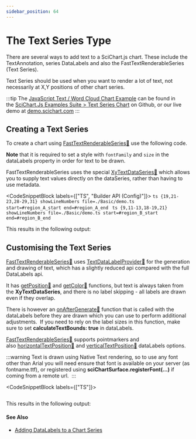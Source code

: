 ```yaml
---
sidebar_position: 64
---
```


# The Text Series Type

There are several ways to add text to a SciChart.js chart. These include the TextAnnotation, series DataLabels and also the FastTextRenderableSeries (Text Series).

Text Series should be used when you want to render a lot of text, not necessarily at X,Y positions of other chart series.

:::tip
The [JavaScript Text / Word Cloud Chart Example](https://scichart.com/demo/javascript-text-chart) can be found in the [SciChart.Js Examples Suite > Text Series Chart](https://github.com/ABTSoftware/SciChart.JS.Examples/tree/master/Examples/src/components/Examples/Charts2D/BasicChartTypes/TextSeriesChart) on Github, or our live demo at [demo.scichart.com](https://scichart.com/demo/javascript-line-chart)
:::

<ChartFromSciChartDemo 
    src="https://www.scichart.com/demo/iframe/text-chart" 
    title="Text Series Chart"
/>

Creating a Text Series
----------------------

To create a chart using [FastTextRenderableSeries:blue_book:](https://www.scichart.com/documentation/js/current/typedoc/classes/fasttextrenderableseries.html) use the following code. 

**Note** that it is required to set a style with `fontFamily` and `size` in the dataLabels property in order for text to be drawn. 

FastTextRenderableSeries uses the special [XyTextDataSeries:blue_book:](https://www.scichart.com/documentation/js/current/typedoc/classes/xytextdataseries.html) which allows you to supply text values directly on the dataSeries, rather than having to use metadata. 

<CodeSnippetBlock labels={["TS", "Builder API (Config)"]}>
    ```ts {19,21-23,28-29,31} showLineNumbers file=./Basic/demo.ts start=#region_A_start end=#region_A_end
    ```
    ```ts {9,11-13,18-19,21} showLineNumbers file=./Basic/demo.ts start=#region_B_start end=#region_B_end
    ```
</CodeSnippetBlock>

This results in the following output: 

<LiveDocSnippet name="./Basic/demo" />

Customising the Text Series 
----------------------------

[FastTextRenderableSeries:blue_book:](https://www.scichart.com/documentation/js/current/typedoc/classes/fasttextrenderableseries.html) uses [TextDataLabelProvider:blue_book:](https://www.scichart.com/documentation/js/current/typedoc/classes/textdatalabelprovider.html) for the generation and drawing of text, which has a slightly reduced api compared with the full DataLabels api. 

It has [getPosition:blue_book:](https://www.scichart.com/documentation/js/current/typedoc/classes/textdatalabelprovider.html#getposition) and [getColor:blue_book:](https://www.scichart.com/documentation/js/current/typedoc/classes/textdatalabelprovider.html#getcolor) functions, but text is always taken from the **XyTextDataSeries**, and there is no label skipping - all labels are drawn even if they overlap. 

There is however an [onAfterGenerate:blue_book:](https://www.scichart.com/documentation/js/current/typedoc/classes/textdatalabelprovider.html#onaftergenerate) function that is called with the dataLabels before they are drawn which you can use to perform additional adjustments.  If you need to rely on the label sizes in this function, make sure to set **calculateTextBounds: true** in dataLabels.

[FastTextRenderableSeries:blue_book:](https://www.scichart.com/documentation/js/current/typedoc/classes/fasttextrenderableseries.html) supports pointmarkers and also [horizontalTextPosition:blue_book:](https://www.scichart.com/documentation/js/current/typedoc/classes/textdatalabelprovider.html#horizontaltextposition) and [verticalTextPosition:blue_book:](https://www.scichart.com/documentation/js/current/typedoc/classes/textdatalabelprovider.html#verticaltextposition) dataLabels options.

:::warning
Text is drawn using Native Text rendering, so to use any font other than Arial you will need ensure that font is available on your server (as fontname.ttf), or registered using **sciChartSurface.registerFont(...)** if coming from a remote url. 
:::

<CodeSnippetBlock labels={["TS"]}>
```ts {2-5,18,23-24,26,31,39} showLineNumbers file=./Customisation/demo.ts start=#region_A_start end=#region_A_end
```
</CodeSnippetBlock>

This results in the following output:

<LiveDocSnippet name="./Customisation/demo" />

#### See Also

* [Adding DataLabels to a Chart Series](/2d-charts/chart-types/data-point-labels/data-labels-api-overview)